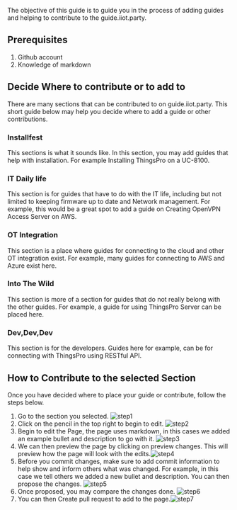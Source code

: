 The objective of this guide is to guide you in the process of adding guides and helping to contribute to the guide.iiot.party. 

## Prerequisites 
1. Github account
2. Knowledge of markdown

## Decide Where to contribute or to add to
There are many sections that can be contributed to on guide.iiot.party.
This short guide below may help you decide where to add a guide or other contributions. 

### Installfest 
This sections is what it sounds like. In this section, you may add guides that help with installation. For example Installing ThingsPro on a UC-8100. 

### IT Daily life
This section is for guides that have to do with the IT life, including but not limited to keeping firmware up to date and Network management. For example, this would be a great spot to add a guide on Creating OpenVPN Access Server on AWS.

### OT Integration
This section is a place where guides for connecting to the cloud and other OT integration exist. For example, many guides for connecting to AWS and Azure exist here.

### Into The Wild
This section is more of a section for guides that do not really belong with the other guides. For example, a guide for using ThingsPro Server can be placed here. 

### Dev,Dev,Dev
This section is for the developers. Guides here for example, can be for connecting with ThingsPro using RESTful API.

## How to Contribute to the selected Section
Once you have decided where to place your guide or contribute, follow the steps below.

1. Go to the section you selected. ![step1](https://i.imgur.com/IPbgiWb.png)
2. Click on the pencil in the top right to begin to edit. ![step2](https://i.imgur.com/X4YpVnU.png)
3. Begin to edit the Page, the page uses markdown, in this cases we added an example bullet and description to go with it.
![step3](https://i.imgur.com/AtRFiow.png)
4. We can then preview the page by clicking on preview changes. This will preview how the page will look with the edits.![step4](https://i.imgur.com/JEQ96N2.png)
5. Before you commit changes, make sure to add commit information to help show and inform others what was changed. For example, in this case we tell others we added a new bullet and description. You can then propose the changes. ![step5](https://i.imgur.com/ho16cgW.png)
6. Once proposed, you may compare the changes done. 
![step6](https://i.imgur.com/ks73NFO.png)
7. You can then Create pull request to add to the page.![step7](https://i.imgur.com/U3f9dna.png)
